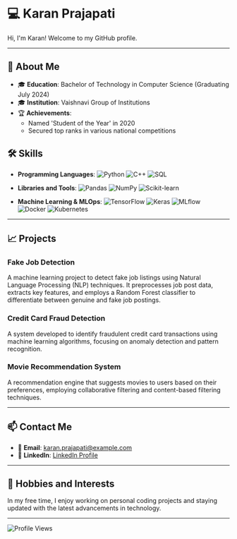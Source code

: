 # 💻 Karan Prajapati

Hi, I'm Karan! Welcome to my GitHub profile.

---

## 🚀 About Me

- 🎓 **Education**: Bachelor of Technology in Computer Science (Graduating July 2024)
- 🎓 **Institution**: Vaishnavi Group of Institutions
- 🏆 **Achievements**: 
  - Named 'Student of the Year' in 2020
  - Secured top ranks in various national competitions

## 🛠 Skills

- **Programming Languages**: 
  ![Python](https://img.shields.io/badge/-Python-3776AB?style=flat&logo=python&logoColor=white) 
  ![C++](https://img.shields.io/badge/-C++-00599C?style=flat&logo=cplusplus&logoColor=white)
  ![SQL](https://img.shields.io/badge/-SQL-4479A1?style=flat&logo=postgresql&logoColor=white)

- **Libraries and Tools**: 
  ![Pandas](https://img.shields.io/badge/-Pandas-150458?style=flat&logo=pandas&logoColor=white)
  ![NumPy](https://img.shields.io/badge/-NumPy-013243?style=flat&logo=numpy&logoColor=white)
  ![Scikit-learn](https://img.shields.io/badge/-Scikit--learn-F7931E?style=flat&logo=scikitlearn&logoColor=white)

- **Machine Learning & MLOps**: 
  ![TensorFlow](https://img.shields.io/badge/-TensorFlow-FF6F00?style=flat&logo=tensorflow&logoColor=white)
  ![Keras](https://img.shields.io/badge/-Keras-D00000?style=flat&logo=keras&logoColor=white)
  ![MLflow](https://img.shields.io/badge/-MLflow-0194E2?style=flat&logo=mlflow&logoColor=white)
  ![Docker](https://img.shields.io/badge/-Docker-2496ED?style=flat&logo=docker&logoColor=white)
  ![Kubernetes](https://img.shields.io/badge/-Kubernetes-326CE5?style=flat&logo=kubernetes&logoColor=white)

---

## 📈 Projects

### Fake Job Detection
A machine learning project to detect fake job listings using Natural Language Processing (NLP) techniques. It preprocesses job post data, extracts key features, and employs a Random Forest classifier to differentiate between genuine and fake job postings.

### Credit Card Fraud Detection
A system developed to identify fraudulent credit card transactions using machine learning algorithms, focusing on anomaly detection and pattern recognition.

### Movie Recommendation System
A recommendation engine that suggests movies to users based on their preferences, employing collaborative filtering and content-based filtering techniques.

---

## 📫 Contact Me

- 📧 **Email**: [karan.prajapati@example.com](mailto:karan.prajapati@example.com)
- 💼 **LinkedIn**: [LinkedIn Profile](https://www.linkedin.com/in/aspirantkaran/)

---

## 🌟 Hobbies and Interests

In my free time, I enjoy working on personal coding projects and staying updated with the latest advancements in technology.

---

![Profile Views](https://komarev.com/ghpvc/?username=KaranCS&color=blue)

